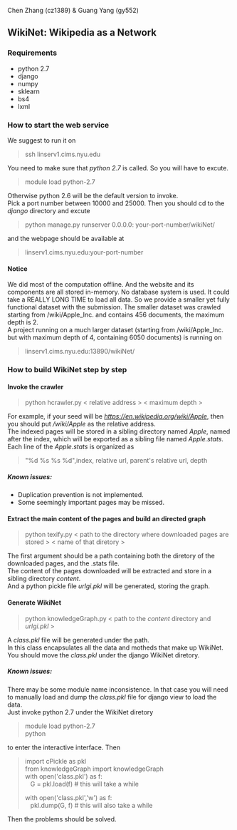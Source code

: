 Chen Zhang (cz1389) & Guang Yang (gy552)   

## WikiNet: Wikipedia as a Network  

### Requirements  

- python 2.7  
- django  
- numpy  
- sklearn  
- bs4  
- lxml  

### How to start the web service  
We suggest to run it on  
> ssh linserv1.cims.nyu.edu  

You need to make sure that *python 2.7* is called. So you will have to excute.  

> module load python-2.7  

Otherwise python 2.6 will be the default version to invoke.  
Pick a port number between 10000 and 25000. Then you should cd to the *django* directory and excute  

> python manage.py runserver 0.0.0.0: your-port-number/wikiNet/

and the webpage should be available at  

> linserv1.cims.nyu.edu:your-port-number  

#### Notice  
We did most of the computation offline. And the website and its components are all stored in-memory. No database system is used. It could take a REALLY LONG TIME to load all data. So we provide a smaller yet fully functional dataset with the submission. The smaller dataset was crawled starting from /wiki/Apple\_Inc. and contains 456 documents, the maximum depth is 2.  
A project running on a much larger dataset (starting from /wiki/Apple\_Inc. but with maximum depth of 4, containing 6050 documents) is running on  

> linserv1.cims.nyu.edu:13890/wikiNet/  

### How to build WikiNet step by step  

#### Invoke the crawler  
> python hcrawler.py < relative address > < maximum depth >

For example, if your seed will be *https://en.wikipedia.org/wiki/Apple*, then you should put */wiki/Apple* as the relative address.  
The indexed pages will be stored in a sibling directory named *Apple*, named after the index, which will be exported as a sibling file named *Apple.stats*. 
Each line of the *Apple.stats* is organized as  

> "%d %s %s %d",index, relative url, parent's relative url, depth  

##### Known issues:  

- Duplication prevention is not implemented.  
- Some seemingly important pages may be missed.  

#### Extract the main content of the pages and build an directed graph  
> python texify.py < path to the directory where downloaded pages are stored > < name of that diretory >  

The first argument should be a path containing both the diretory of the downloaded pages, and the .stats file.  
The content of the pages downloaded will be extracted and store in a sibling directory *content*.  
And a python pickle file *urlgi.pkl* will be generated, storing the graph.  

#### Generate WikiNet  
> python knowledgeGraph.py < path to the *content* directory and *urlgi.pkl* >  

A *class.pkl* file will be generated under the path.  
In this class encapsulates all the data and motheds that make up WikiNet.  
You should move the *class.pkl* under the django WikiNet diretory.  

##### Known issues: 

There may be some module name inconsistence. In that case you will need to manually load and dump the *class.pkl* file for django view to load the data.  
Just invoke python 2.7 under the WikiNet diretory  

> module load python-2.7  
> python  

to enter the interactive interface. Then  

> import cPickle as pkl  
> from knowledgeGraph import knowledgeGraph  
> with open('class.pkl') as f:  
>   &nbsp;&nbsp; G = pkl.load(f)     # this will take a while  
>  
> with open('class.pkl','w') as f:  
>   &nbsp;&nbsp; pkl.dump(G, f)  # this will also take a while

Then the problems should be solved.  


